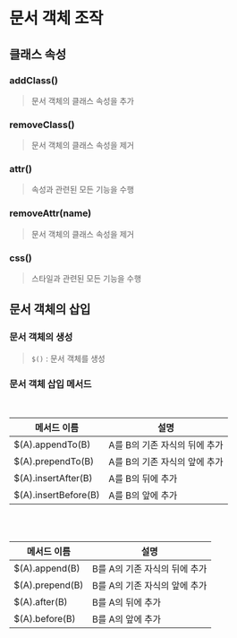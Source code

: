 # 문서 객체 조작
## 클래스 속성



### addClass() 
> 문서 객체의 클래스 속성을 추가


### removeClass()
> 문서 객체의 클래스 속성을 제거


### attr() 
> 속성과 관련된 모든 기능을 수행

### removeAttr(name)
> 문서 객체의 클래스 속성을 제거

### css()
> 스타일과 관련된 모든 기능을 수행

##  문서 객체의 삽입
### 문서 객체의 생성

> `$()` : 문서 객체를 생성

###  문서 객체 삽입 메서드
<br>


메서드 이름| 설명
-|-
$(A).appendTo(B)| A를 B의 기존 자식의 뒤에 추가
$(A).prependTo(B)| A를 B의 기존 자식의 앞에 추가
$(A).insertAfter(B)| A를 B의 뒤에 추가
$(A).insertBefore(B)| A를 B의 앞에 추가

<br>
<br>

메서드 이름| 설명
-|-
$(A).append(B)| B를 A의 기존 자식의 뒤에 추가
$(A).prepend(B)| B를 A의 기존 자식의 앞에 추가
$(A).after(B)| B를 A의 뒤에 추가
$(A).before(B)| B를 A의 앞에 추가


